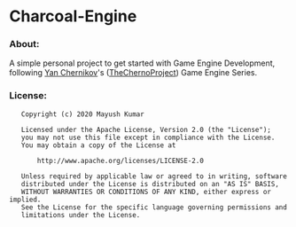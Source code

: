 # Charcoal-Engine

<h3>About:</h3>
A simple personal project to get started with Game Engine Development, following <a href="https://au.linkedin.com/in/yan-chernikov">Yan Chernikov</a>'s (<a href="https://github.com/TheCherno">TheChernoProject</a>) Game Engine Series.

<h3>License:</h3>

```
   Copyright (c) 2020 Mayush Kumar

   Licensed under the Apache License, Version 2.0 (the "License");
   you may not use this file except in compliance with the License.
   You may obtain a copy of the License at

       http://www.apache.org/licenses/LICENSE-2.0

   Unless required by applicable law or agreed to in writing, software
   distributed under the License is distributed on an "AS IS" BASIS,
   WITHOUT WARRANTIES OR CONDITIONS OF ANY KIND, either express or implied.
   See the License for the specific language governing permissions and
   limitations under the License.
```

